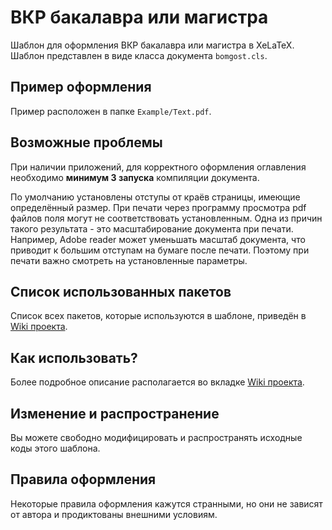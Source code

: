 # ВКР бакалавра или магистра

Шаблон для оформления ВКР бакалавра или магистра в XeLaTeX. Шаблон представлен в виде класса документа `bomgost.cls`.


## Пример оформления

Пример расположен в папке `Example/Text.pdf`.

## Возможные проблемы

При наличии приложений, для корректного оформления оглавления необходимо **минимум 3 запуска** компиляции документа.

По умолчанию установлены отступы от краёв страницы, имеющие определённый размер. При печати через программу просмотра pdf файлов поля могут не соответствовать установленным. Одна из причин такого результата - это масштабирование документа при печати. Например, Adobe reader может уменьшать масштаб документа, что приводит к большим отступам на бумаге после печати. Поэтому при печати важно смотреть на установленные параметры.

## Список использованных пакетов

Список всех пакетов, которые используются в шаблоне, приведён в [Wiki проекта](https://github.com/KernelA/xelatex-gost-bac/wiki).

## Как использовать?

Более подробное описание располагается во вкладке [Wiki проекта](https://github.com/KernelA/xelatex-gost-bac/wiki).

## Изменение и распространение

Вы можете свободно модифицировать и распространять исходные коды этого шаблона.

## Правила оформления

Некоторые правила оформления кажутся странными, но они не зависят от автора и продиктованы внешними условиям.